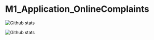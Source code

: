 # M1_Application_OnlineComplaints
![Github stats](https://img.shields.io/badge/Code%20Qulity%20Score-80-green)

![Github stats](https://img.shields.io/github/languages/code-size/JNagaPrasanna/M1_Application_OnlineComplaints)  

